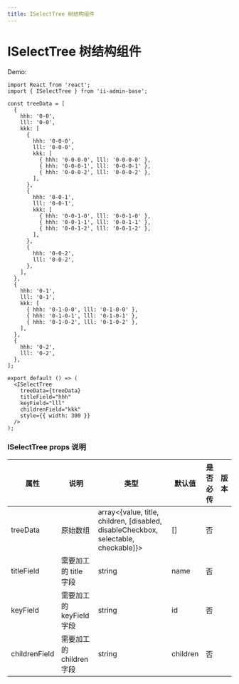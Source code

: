 ```yaml
---
title: ISelectTree 树结构组件
---
```


# ISelectTree 树结构组件

Demo:

```tsx
import React from 'react';
import { ISelectTree } from 'ii-admin-base';

const treeData = [
  {
    hhh: '0-0',
    lll: '0-0',
    kkk: [
      {
        hhh: '0-0-0',
        lll: '0-0-0',
        kkk: [
          { hhh: '0-0-0-0', lll: '0-0-0-0' },
          { hhh: '0-0-0-1', lll: '0-0-0-1' },
          { hhh: '0-0-0-2', lll: '0-0-0-2' },
        ],
      },
      {
        hhh: '0-0-1',
        lll: '0-0-1',
        kkk: [
          { hhh: '0-0-1-0', lll: '0-0-1-0' },
          { hhh: '0-0-1-1', lll: '0-0-1-1' },
          { hhh: '0-0-1-2', lll: '0-0-1-2' },
        ],
      },
      {
        hhh: '0-0-2',
        lll: '0-0-2',
      },
    ],
  },
  {
    hhh: '0-1',
    lll: '0-1',
    kkk: [
      { hhh: '0-1-0-0', lll: '0-1-0-0' },
      { hhh: '0-1-0-1', lll: '0-1-0-1' },
      { hhh: '0-1-0-2', lll: '0-1-0-2' },
    ],
  },
  {
    hhh: '0-2',
    lll: '0-2',
  },
];

export default () => (
  <ISelectTree
    treeData={treeData}
    titleField="hhh"
    keyField="lll"
    childrenField="kkk"
    style={{ width: 300 }}
  />
);
```

### ISelectTree props 说明

| 属性          | 说明                     | 类型                                                                                | 默认值   | 是否必传 | 版本 |
| ------------- | ------------------------ | ----------------------------------------------------------------------------------- | -------- | -------- | ---- |
| treeData      | 原始数组                 | array<{value, title, children, [disabled, disableCheckbox, selectable, checkable]}> | []       | 否       |      |
| titleField    | 需要加工的 title 字段    | string                                                                              | name     | 否       |      |
| keyField      | 需要加工的 keyField 字段 | string                                                                              | id       | 否       |      |
| childrenField | 需要加工的 children 字段 | string                                                                              | children | 否       |      |
